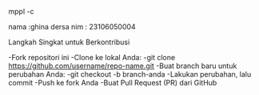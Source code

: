 mppl -c

nama :ghina dersa
nim  : 23106050004


Langkah Singkat untuk Berkontribusi

-Fork repositori ini
-Clone ke lokal Anda:
-git clone https://github.com/username/repo-name.git
-Buat branch baru untuk perubahan Anda:
-git checkout -b branch-anda
-Lakukan perubahan, lalu commit
-Push ke fork Anda
-Buat Pull Request (PR) dari GitHub